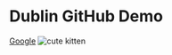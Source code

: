 # Dublin GitHub Demo 
[Google](https://www.google.com)
![cute kitten](https://image.petmd.com/files/styles/863x625/public/2023-04/kitten-development.jpeg)
